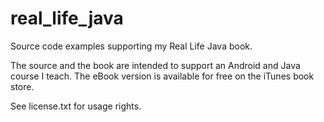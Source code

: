 # real_life_java
Source code examples supporting my Real Life Java book.

The source and the book are intended to support an Android and Java course I teach. The eBook version is available for free on the iTunes book store.

See license.txt for usage rights.
